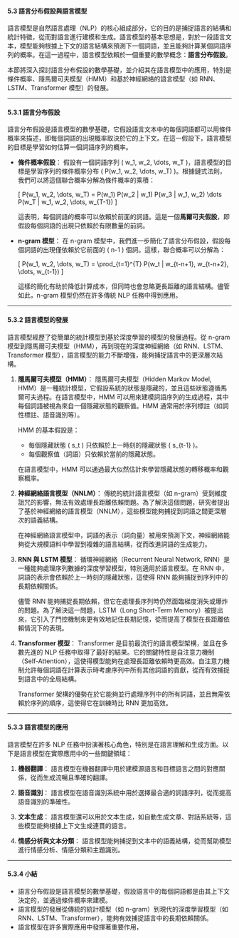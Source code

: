 #### **5.3 語言分布假設與語言模型**

語言模型是自然語言處理（NLP）的核心組成部分，它的目的是捕捉語言的結構和統計特徵，從而對語言進行建模和生成。語言模型的基本思想是，對於一段語言文本，模型能夠根據上下文的語言結構來預測下一個詞語，並且能夠計算某個詞語序列的概率。在這一過程中，語言模型依賴於一個重要的數學概念：**語言分布假設**。

本節將深入探討語言分布假設的數學基礎，並介紹其在語言模型中的應用，特別是條件概率、隱馬爾可夫模型（HMM）和基於神經網絡的語言模型（如 RNN、LSTM、Transformer 模型）的發展。

---

#### **5.3.1 語言分布假設**

語言分布假設是語言模型的數學基礎，它假設語言文本中的每個詞語都可以用條件概率來描述，即每個詞語的出現概率取決於它的上下文。在這一假設下，語言模型的目標是學習如何估算一個詞語序列的概率。

- **條件概率假設**：
  假設有一個詞語序列 \( w_1, w_2, \dots, w_T \)，語言模型的目標是學習序列的條件概率分布 \( P(w_1, w_2, \dots, w_T) \)。根據鏈式法則，我們可以將這個聯合概率分解為條件概率的乘積：

  \[
  P(w_1, w_2, \dots, w_T) = P(w_1) P(w_2 | w_1) P(w_3 | w_1, w_2) \dots P(w_T | w_1, w_2, \dots, w_{T-1})
  \]

  這表明，每個詞語的概率可以依賴於前面的詞語。這是一個**馬爾可夫假設**，即假設每個詞語的出現只依賴於有限數量的前詞。

- **n-gram 模型**：
  在 n-gram 模型中，我們進一步簡化了語言分布假設，假設每個詞語的出現僅依賴於它前面的 \( n-1 \) 個詞。這樣，聯合概率可以分解為：

  \[
  P(w_1, w_2, \dots, w_T) = \prod_{t=1}^{T} P(w_t | w_{t-n+1}, w_{t-n+2}, \dots, w_{t-1})
  \]

  這樣的簡化有助於降低計算成本，但同時也會忽略更長距離的語言結構。儘管如此，n-gram 模型仍然在許多傳統 NLP 任務中得到應用。

---

#### **5.3.2 語言模型的發展**

語言模型經歷了從簡單的統計模型到基於深度學習的模型的發展過程。從 n-gram 模型到隱馬爾可夫模型（HMM），再到現在的深度神經網絡（如 RNN、LSTM、Transformer 模型），語言模型的能力不斷增強，能夠捕捉語言中的更深層次結構。

1. **隱馬爾可夫模型（HMM）**：
   隱馬爾可夫模型（Hidden Markov Model, HMM）是一種統計模型，它假設系統的狀態是隱藏的，並且這些狀態遵循馬爾可夫過程。在語言模型中，HMM 可以用來建模詞語序列的生成過程，其中每個詞語被視為來自一個隱藏狀態的觀察值。HMM 通常用於序列標註（如詞性標註、語音識別等）。

   HMM 的基本假設是：
   - 每個隱藏狀態 \( s_t \) 只依賴於上一時刻的隱藏狀態 \( s_{t-1} \)。
   - 每個觀察值（詞語）只依賴於當前的隱藏狀態。

   在語言模型中，HMM 可以通過最大似然估計來學習隱藏狀態的轉移概率和觀察概率。

2. **神經網絡語言模型（NNLM）**：
   傳統的統計語言模型（如 n-gram）受到維度詛咒的影響，無法有效處理長距離依賴問題。為了解決這個問題，研究者提出了基於神經網絡的語言模型（NNLM），這些模型能夠捕捉到詞語之間更深層次的語義結構。

   在神經網絡語言模型中，詞語的表示（詞向量）被用來預測下文，神經網絡能夠從大規模語料中學習到複雜的語言結構，從而改進詞語的生成能力。

3. **RNN 與 LSTM 模型**：
   循環神經網絡（Recurrent Neural Network, RNN）是一種能夠處理序列數據的深度學習模型，特別適用於語言模型。在 RNN 中，詞語的表示會依賴於上一時刻的隱藏狀態，這使得 RNN 能夠捕捉到序列中的長期依賴關係。

   儘管 RNN 能夠捕捉長期依賴，但它在處理長序列時仍然面臨梯度消失或爆炸的問題。為了解決這一問題，LSTM（Long Short-Term Memory）被提出來，它引入了門控機制來更有效地記住長期記憶，從而提高了模型在長距離依賴情況下的表現。

4. **Transformer 模型**：
   Transformer 是目前最流行的語言模型架構，並且在多數先進的 NLP 任務中取得了最好的結果。它的關鍵特性是自注意力機制（Self-Attention），這使得模型能夠在處理長距離依賴時更高效。自注意力機制允許每個詞語在計算表示時考慮序列中所有其他詞語的貢獻，從而有效捕捉到語言中的全局結構。

   Transformer 架構的優勢在於它能夠並行處理序列中的所有詞語，並且無需依賴於序列的順序，這使得它在訓練時比 RNN 更加高效。

---

#### **5.3.3 語言模型的應用**

語言模型在許多 NLP 任務中扮演著核心角色，特別是在語言理解和生成方面。以下是語言模型在實際應用中的一些關鍵領域：

1. **機器翻譯**：
   語言模型在機器翻譯中用於建模源語言和目標語言之間的對應關係，從而生成流暢且準確的翻譯。

2. **語音識別**：
   語言模型在語音識別系統中用於選擇最合適的詞語序列，從而提高語音識別的準確性。

3. **文本生成**：
   語言模型還可以用於文本生成，如自動生成文章、對話系統等，這些模型能夠根據上下文生成連貫的語言。

4. **情感分析與文本分類**：
   語言模型能夠捕捉到文本中的語義結構，從而幫助模型進行情感分析、情感分類和主題識別。

---

#### **5.3.4 小結**

- 語言分布假設是語言模型的數學基礎，假設語言中的每個詞語都是由其上下文決定的，並通過條件概率來建模。
- 語言模型的發展從傳統的統計模型（如 n-gram）到現代的深度學習模型（如 RNN、LSTM、Transformer），能夠有效捕捉語言中的長期依賴關係。
- 語言模型在許多實際應用中發揮著重要作用，